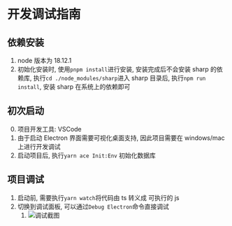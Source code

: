 # 开发调试指南

## 依赖安装

1.  node 版本为 18.12.1
2.  初始化安装时, 使用`pnpm install`进行安装, 安装完成后不会安装 sharp 的依赖库, 执行`cd ./node_modules/sharp`进入 sharp 目录后, 执行`npm run install`, 安装 sharp 在系统上的依赖即可

## 初次启动

0.  项目开发工具: VSCode
1.  由于启动 Electron 界面需要可视化桌面支持, 因此项目需要在 windows/mac 上进行开发调试
2.  启动项目后, 执行`yarn ace Init:Env` 初始化数据库

## 项目调试

1.  启动前, 需要执行`yarn watch`将代码由 ts 转义成 可执行的 js
2.  切换到调试面板, 可以通过`Debug Electron`命令直接调试
    1.  ![调试截图](http://tva1.sinaimg.cn/large/6671cfa8ly1h3eqklhsi9j217g0n7wx8.jpg)
